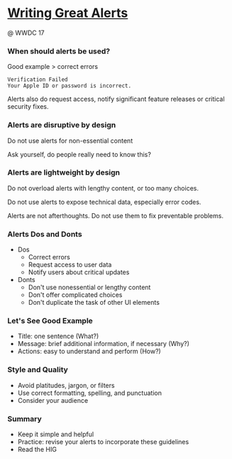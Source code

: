 # [Writing Great Alerts](https://developer.apple.com/videos/play/wwdc2017/813/)

@ WWDC 17

### When should alerts be used?

Good example > correct errors

```
Verification Failed
Your Apple ID or password is incorrect.
```

Alerts also do request access, notify significant feature releases or critical security fixes.



### Alerts are disruptive by design

Do not use alerts for non-essential content

Ask yourself, do people really need to know this?



### Alerts are lightweight by design

Do not overload alerts with lengthy content, or too many choices.

Do not use alerts to expose technical data, especially error codes.

Alerts are not afterthoughts. Do not use them to fix preventable problems.



### Alerts Dos and Donts

* Dos
  * Correct errors
  * Request access to user data
  * Notify users about critical updates
* Donts
  * Don't use nonessential or lengthy content
  * Don't offer complicated choices
  * Don't duplicate the task of other UI elements



### Let's See Good Example

* Title: one sentence (What?)
* Message: brief additional information, if necessary (Why?)
* Actions: easy to understand and perform (How?)



### Style and Quality

* Avoid platitudes, jargon, or filters
* Use correct formatting, spelling, and punctuation
* Consider your audience



### Summary

* Keep it simple and helpful
* Practice: revise your alerts to incorporate these guidelines
* Read the HIG